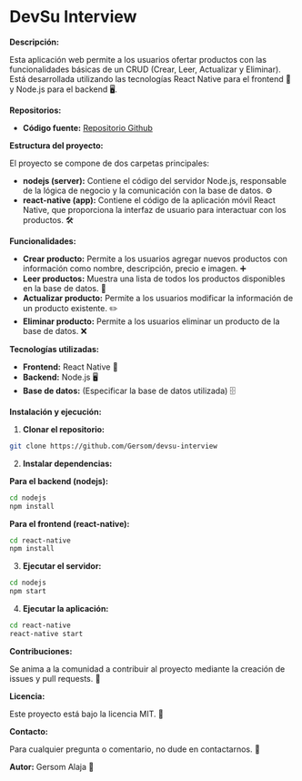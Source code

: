 # DevSu Interview

**Descripción:**

Esta aplicación web permite a los usuarios ofertar productos con las funcionalidades básicas de un CRUD (Crear, Leer, Actualizar y Eliminar). Está desarrollada utilizando las tecnologías React Native para el frontend 📱 y Node.js para el backend 🖥️.

**Repositorios:**

* **Código fuente:** [Repositorio Github](https://github.com/Gersom/devsu-interview)

**Estructura del proyecto:**

El proyecto se compone de dos carpetas principales:

* **nodejs (server):** Contiene el código del servidor Node.js, responsable de la lógica de negocio y la comunicación con la base de datos. ⚙️
* **react-native (app):** Contiene el código de la aplicación móvil React Native, que proporciona la interfaz de usuario para interactuar con los productos. 🛠️

**Funcionalidades:**

* **Crear producto:** Permite a los usuarios agregar nuevos productos con información como nombre, descripción, precio e imagen. ➕
* **Leer productos:** Muestra una lista de todos los productos disponibles en la base de datos. 📄
* **Actualizar producto:** Permite a los usuarios modificar la información de un producto existente. ✏️
* **Eliminar producto:** Permite a los usuarios eliminar un producto de la base de datos. ❌

**Tecnologías utilizadas:**

* **Frontend:** React Native 📱
* **Backend:** Node.js 🖥️
* **Base de datos:** (Especificar la base de datos utilizada) 🗄️

**Instalación y ejecución:**

1. **Clonar el repositorio:**

```bash
git clone https://github.com/Gersom/devsu-interview
```

2. **Instalar dependencias:**

**Para el backend (nodejs):**

```bash
cd nodejs
npm install
```

**Para el frontend (react-native):**

```bash
cd react-native
npm install
```

3. **Ejecutar el servidor:**

```bash
cd nodejs
npm start
```

4. **Ejecutar la aplicación:**

```bash
cd react-native
react-native start
```

**Contribuciones:**

Se anima a la comunidad a contribuir al proyecto mediante la creación de issues y pull requests. 🌟

**Licencia:**

Este proyecto está bajo la licencia MIT. 📜

**Contacto:**

Para cualquier pregunta o comentario, no dude en contactarnos. 📧

**Autor:** Gersom Alaja 🌟
